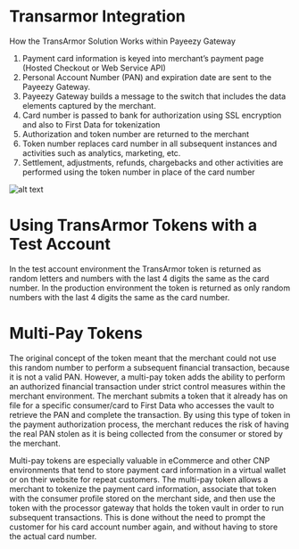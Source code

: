 # Transarmor Integration

How the TransArmor Solution Works within Payeezy Gateway

1. Payment card information is keyed into merchant’s payment page (Hosted Checkout or Web Service API)
2. Personal Account Number (PAN) and expiration date are sent to the Payeezy Gateway.
3. Payeezy Gateway builds a message to the switch that includes the data elements captured by the merchant.
4. Card number is passed to bank for authorization using SSL encryption and also to First Data for tokenization
5. Authorization and token number are returned to the merchant
6. Token number replaces card number in all subsequent instances and activities such as analytics, marketing, etc.
7. Settlement, adjustments, refunds, chargebacks and other activities are performed using the token number in place of the card number


![alt text](https://support.payeezy.com/hc/en-us/article_attachments/201871749/2451-TransArmor-CNP-visual-update__2_.png "Logo Title Text 1")


# Using TransArmor Tokens with a Test Account

In the test account environment the TransArmor token is returned as random letters and numbers with the last 4 digits the same as the card number.  In the production environment the token is returned as only random numbers with the last 4 digits the same as the card number. 

# Multi-Pay Tokens

The original concept of the token meant that the merchant could not use this random number to perform a subsequent financial transaction, because it is not a valid PAN. However, a multi-pay token adds the ability to perform an authorized financial transaction under strict control measures within the merchant environment. The merchant submits a token that it already has on file for a specific consumer/card to First Data who accesses the vault to retrieve the PAN and complete the transaction. By using this type of token in the payment authorization process, the merchant reduces the risk of having the real PAN stolen as it is being collected from the consumer or stored by the merchant.

Multi-pay tokens are especially valuable in eCommerce and other CNP environments that tend to store payment card information in a virtual wallet or on their website for repeat customers. The multi-pay token allows a merchant to tokenize the payment card information, associate that token with the consumer profile stored on the merchant side, and then use the token with the processor gateway that holds the token vault in order to run subsequent transactions. This is done without the need to prompt the customer for his card account number again, and without having to store the actual card number.
